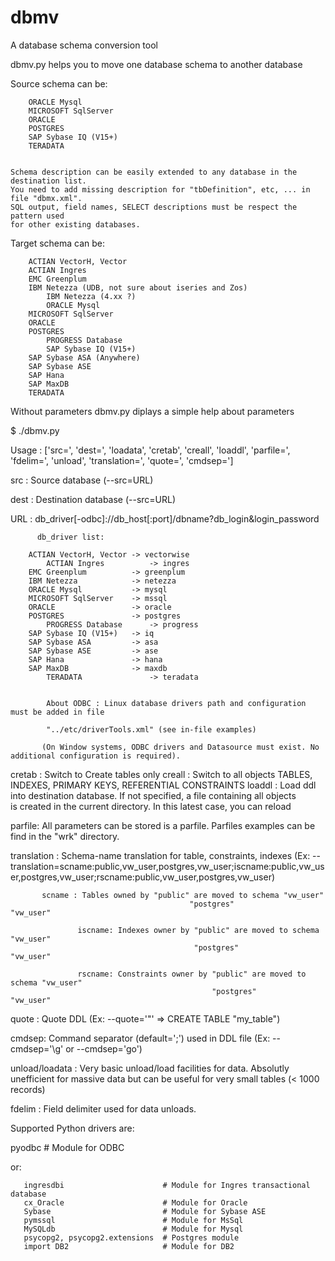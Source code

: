 # dbmv

A database schema conversion tool


dbmv.py helps you to move one database schema to another database

Source schema can be:


	    ORACLE Mysql
	    MICROSOFT SqlServer
	    ORACLE
	    POSTGRES
	    SAP Sybase IQ (V15+)
	    TERADATA
	
	
	Schema description can be easily extended to any database in the destination list. 
	You need to add missing description for "tbDefinition", etc, ... in file "dbmx.xml".
	SQL output, field names, SELECT descriptions must be respect the pattern used 
	for other existing databases.



Target schema can be:

	    ACTIAN VectorH, Vector
	    ACTIAN Ingres
	    EMC Greenplum
	    IBM Netezza (UDB, not sure about iseries and Zos)
            IBM Netezza (4.xx ?)
            ORACLE Mysql
	    MICROSOFT SqlServer
	    ORACLE
	    POSTGRES
            PROGRESS Database
            SAP Sybase IQ (V15+)
	    SAP Sybase ASA (Anywhere)
	    SAP Sybase ASE
	    SAP Hana
	    SAP MaxDB
	    TERADATA

	

Without parameters dbmv.py diplays a simple help about parameters

$ ./dbmv.py 

   Usage : 
     ['src=', 'dest=', 'loadata', 'cretab', 'creall', 'loaddl', 'parfile=', 'fdelim=', 
     'unload', 'translation=', 'quote=', 'cmdsep=']


   src    : Source database      (--src=URL)
   
   dest   : Destination database (--src=URL)

   URL : db_driver[-odbc]://db_host[:port]/dbname?db_login&login_password
   
          db_driver list:

	    ACTIAN VectorH, Vector -> vectorwise
            ACTIAN Ingres          -> ingres
	    EMC Greenplum          -> greenplum
	    IBM Netezza            -> netezza
	    ORACLE Mysql           -> mysql
	    MICROSOFT SqlServer    -> mssql
	    ORACLE                 -> oracle
	    POSTGRES               -> postgres
            PROGRESS Database      -> progress
	    SAP Sybase IQ (V15+)   -> iq
	    SAP Sybase ASA         -> asa
	    SAP Sybase ASE         -> ase
	    SAP Hana               -> hana
	    SAP MaxDB              -> maxdb
            TERADATA               -> teradata


            About ODBC : Linux database drivers path and configuration must be added in file 
            
            "../etc/driverTools.xml" (see in-file examples)
            
           (On Window systems, ODBC drivers and Datasource must exist. No additional configuration is required).

   cretab : Switch to Create tables only
   creall : Switch to all objects TABLES, INDEXES, PRIMARY KEYS, REFERENTIAL CONSTRAINTS
   loaddl : Load ddl into destination database. If not specified, a file containing all objects   
      	   is created in the current directory. In this latest case, you can reload 

   parfile: All parameters can be stored is a parfile. Parfiles examples can be find in the "wrk" directory. 

   translation : Schema-name translation for table, constraints, indexes
   (Ex: --translation=scname:public,vw_user,postgres,vw_user;iscname:public,vw_user,postgres,vw_user;rscname:public,vw_user,postgres,vw_user)
   
                 
   		   scname : Tables owned by "public" are moved to schema "vw_user"
                                            "postgres"                   "vw_user"
                                            
                   iscname: Indexes owner by "public" are moved to schema "vw_user"
                                             "postgres"                   "vw_user"
                                             
                   rscname: Constraints owner by "public" are moved to schema "vw_user"
                                                 "postgres"                   "vw_user"


   quote : Quote DDL (Ex: --quote='"' => CREATE TABLE "my_table")

   cmdsep: Command separator (default=';') used in DDL file (Ex: --cmdsep='\g' or --cmdsep='go') 


   unload/loadata : Very basic unload/load facilities for data. Absolutly unefficient for massive
                    data but can be useful for very small tables (< 1000 records)
                    
   fdelim : Field delimiter used for data unloads.



Supported Python drivers are:

   pyodbc                         # Module for ODBC

   or:
```
   ingresdbi                      # Module for Ingres transactional database
   cx_Oracle                      # Module for Oracle
   Sybase                         # Module for Sybase ASE
   pymssql                        # Module for MsSql
   MySQLdb                        # Module for Mysql
   psycopg2, psycopg2.extensions  # Postgres module
   import DB2                     # Module for DB2
```
